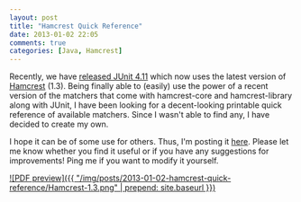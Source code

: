 ```yaml
---
layout: post
title: "Hamcrest Quick Reference"
date: 2013-01-02 22:05
comments: true
categories: [Java, Hamcrest]
---
```


Recently, we have [released JUnit 4.11](https://github.com/KentBeck/junit/blob/master/doc/ReleaseNotes4.11.md) which now uses the latest version of [Hamcrest](http://hamcrest.org/) (1.3). Being finally able to (easily) use the power of a recent version of the matchers that come with hamcrest-core and hamcrest-library along with JUnit, I have been looking for a decent-looking printable quick reference of available matchers. Since I wasn't able to find any, I have decided to create my own.

<!--more-->

I hope it can be of some use for others. Thus, I'm posting it [here](/downloads/posts/2013-01-02-hamcrest-quick-reference/Hamcrest-1.3.pdf). Please let me know whether you find it useful or if you have any suggestions for improvements! Ping me if you want to modify it yourself.

[![PDF preview]({{ "/img/posts/2013-01-02-hamcrest-quick-reference/Hamcrest-1.3.png" | prepend: site.baseurl }})](/downloads/posts/2013-01-02-hamcrest-quick-reference/Hamcrest-1.3.pdf)
